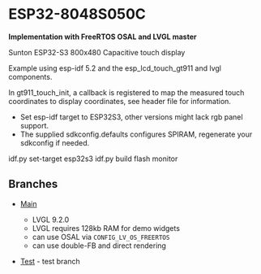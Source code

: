 # ESP32-8048S050C

**Implementation with FreeRTOS OSAL and LVGL master**

Sunton ESP32-S3 800x480 Capacitive touch display

Example using esp-idf 5.2 and the esp_lcd_touch_gt911 and lvgl components.

In gt911_touch_init, a callback is registered to map the measured touch coordinates to display coordinates, see header file for information.

* Set esp-idf target to ESP32S3, other versions might lack rgb panel support.
* The supplied sdkconfig.defaults configures SPIRAM, regenerate your sdkconfig if needed.

idf.py set-target esp32s3 idf.py build flash monitor

## Branches

* [Main](../../tree/main)
  * LVGL 9.2.0
  * LVGL requires 128kb RAM for demo widgets
  * can use OSAL via `CONFIG_LV_OS_FREERTOS`
  * can use double-FB and direct rendering

* [Test](../../tree/lvgl-test) - test branch
